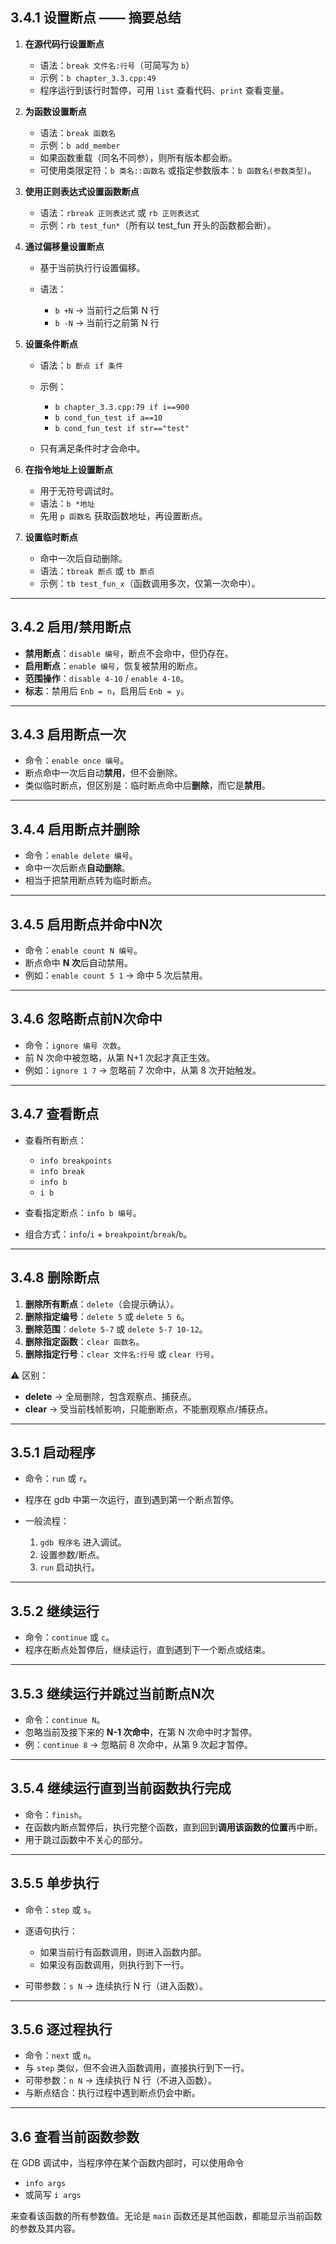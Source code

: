 ## 3.4.1 设置断点 —— 摘要总结

1. **在源代码行设置断点**

   * 语法：`break 文件名:行号`（可简写为 `b`）
   * 示例：`b chapter_3.3.cpp:49`
   * 程序运行到该行时暂停，可用 `list` 查看代码、`print` 查看变量。

2. **为函数设置断点**

   * 语法：`break 函数名`
   * 示例：`b add_member`
   * 如果函数重载（同名不同参），则所有版本都会断。
   * 可使用类限定符：`b 类名::函数名` 或指定参数版本：`b 函数名(参数类型)`。

3. **使用正则表达式设置函数断点**

   * 语法：`rbreak 正则表达式` 或 `rb 正则表达式`
   * 示例：`rb test_fun*`（所有以 test\_fun 开头的函数都会断）。

4. **通过偏移量设置断点**

   * 基于当前执行行设置偏移。
   * 语法：

     * `b +N` → 当前行之后第 N 行
     * `b -N` → 当前行之前第 N 行

5. **设置条件断点**

   * 语法：`b 断点 if 条件`
   * 示例：

     * `b chapter_3.3.cpp:79 if i==900`
     * `b cond_fun_test if a==10`
     * `b cond_fun_test if str=="test"`
   * 只有满足条件时才会命中。

6. **在指令地址上设置断点**

   * 用于无符号调试时。
   * 语法：`b *地址`
   * 先用 `p 函数名` 获取函数地址，再设置断点。

7. **设置临时断点**

   * 命中一次后自动删除。
   * 语法：`tbreak 断点` 或 `tb 断点`
   * 示例：`tb test_fun_x`（函数调用多次，仅第一次命中）。

---

## 3.4.2 启用/禁用断点

* **禁用断点**：`disable 编号`，断点不会命中，但仍存在。
* **启用断点**：`enable 编号`，恢复被禁用的断点。
* **范围操作**：`disable 4-10` / `enable 4-10`。
* **标志**：禁用后 `Enb = n`，启用后 `Enb = y`。

---

## 3.4.3 启用断点一次

* 命令：`enable once 编号`。
* 断点命中一次后自动**禁用**，但不会删除。
* 类似临时断点，但区别是：临时断点命中后**删除**，而它是**禁用**。

---

## 3.4.4 启用断点并删除

* 命令：`enable delete 编号`。
* 命中一次后断点**自动删除**。
* 相当于把禁用断点转为临时断点。

---

## 3.4.5 启用断点并命中N次

* 命令：`enable count N 编号`。
* 断点命中 **N 次**后自动禁用。
* 例如：`enable count 5 1` → 命中 5 次后禁用。

---

## 3.4.6 忽略断点前N次命中

* 命令：`ignore 编号 次数`。
* 前 N 次命中被忽略，从第 N+1 次起才真正生效。
* 例如：`ignore 1 7` → 忽略前 7 次命中，从第 8 次开始触发。

---

## 3.4.7 查看断点

* 查看所有断点：

  * `info breakpoints`
  * `info break`
  * `info b`
  * `i b`
* 查看指定断点：`info b 编号`。
* 组合方式：`info`/`i` + `breakpoint`/`break`/`b`。

---

## 3.4.8 删除断点

1. **删除所有断点**：`delete`（会提示确认）。
2. **删除指定编号**：`delete 5` 或 `delete 5 6`。
3. **删除范围**：`delete 5-7` 或 `delete 5-7 10-12`。
4. **删除指定函数**：`clear 函数名`。
5. **删除指定行号**：`clear 文件名:行号` 或 `clear 行号`。

⚠ 区别：

* **delete** → 全局删除，包含观察点、捕获点。
* **clear** → 受当前栈帧影响，只能删断点，不能删观察点/捕获点。

---

## 3.5.1 启动程序

* 命令：`run` 或 `r`。
* 程序在 gdb 中第一次运行，直到遇到第一个断点暂停。
* 一般流程：

  1. `gdb 程序名` 进入调试。
  2. 设置参数/断点。
  3. `run` 启动执行。

---

## 3.5.2 继续运行

* 命令：`continue` 或 `c`。
* 程序在断点处暂停后，继续运行，直到遇到下一个断点或结束。

---

## 3.5.3 继续运行并跳过当前断点N次

* 命令：`continue N`。
* 忽略当前及接下来的 **N-1 次命中**，在第 N 次命中时才暂停。
* 例：`continue 8` → 忽略前 8 次命中，从第 9 次起才暂停。

---

## 3.5.4 继续运行直到当前函数执行完成

* 命令：`finish`。
* 在函数内断点暂停后，执行完整个函数，直到回到**调用该函数的位置**再中断。
* 用于跳过函数中不关心的部分。

---

## 3.5.5 单步执行

* 命令：`step` 或 `s`。
* 逐语句执行：

  * 如果当前行有函数调用，则进入函数内部。
  * 如果没有函数调用，则执行到下一行。
* 可带参数：`s N` → 连续执行 N 行（进入函数）。

---

## 3.5.6 逐过程执行

* 命令：`next` 或 `n`。
* 与 `step` 类似，但不会进入函数调用，直接执行到下一行。
* 可带参数：`n N` → 连续执行 N 行（不进入函数）。
* 与断点结合：执行过程中遇到断点仍会中断。

---


## 3.6 查看当前函数参数

在 GDB 调试中，当程序停在某个函数内部时，可以使用命令

* `info args`
* 或简写 `i args`

来查看该函数的所有参数值。无论是 `main` 函数还是其他函数，都能显示当前函数的参数及其内容。



